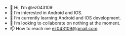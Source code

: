 - 👋 Hi, I’m @ez043109
- 👀 I’m interested in Android and IOS.
- 🌱 I’m currently learning Android and IOS development.
- 💞️ I’m looking to collaborate on nothing at the moment.
- 📫 How to reach me ez043109@gmail.com

<!---
ez043109/ez043109 is a ✨ special ✨ repository because its `README.md` (this file) appears on your GitHub profile.
You can click the Preview link to take a look at your changes.
--->
